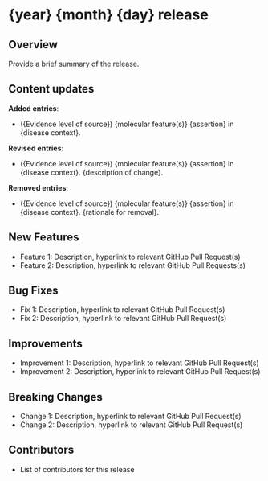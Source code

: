 # {year} {month} {day} release

## Overview
Provide a brief summary of the release.

## Content updates
**Added entries**:
- ({Evidence level of source}) {molecular feature(s)} {assertion} in {disease context}.

**Revised entries**:
- ({Evidence level of source}) {molecular feature(s)} {assertion} in {disease context}. {description of change}.

**Removed entries**:
- ({Evidence level of source}) {molecular feature(s)} {assertion} in {disease context}. {rationale for removal}.

## New Features
- Feature 1: Description, hyperlink to relevant GitHub Pull Request(s)
- Feature 2: Description, hyperlink to relevant GitHub Pull Requests(s)

## Bug Fixes
- Fix 1: Description, hyperlink to relevant GitHub Pull Request(s)
- Fix 2: Description, hyperlink to relevant GitHub Pull Request(s)

## Improvements
- Improvement 1: Description, hyperlink to relevant GitHub Pull Request(s)
- Improvement 2: Description, hyperlink to relevant GitHub Pull Request(s)

## Breaking Changes
- Change 1: Description, hyperlink to relevant GitHub Pull Request(s)
- Change 2: Description, hyperlink to relevant GitHub Pull Request(s)

## Contributors
- List of contributors for this release
